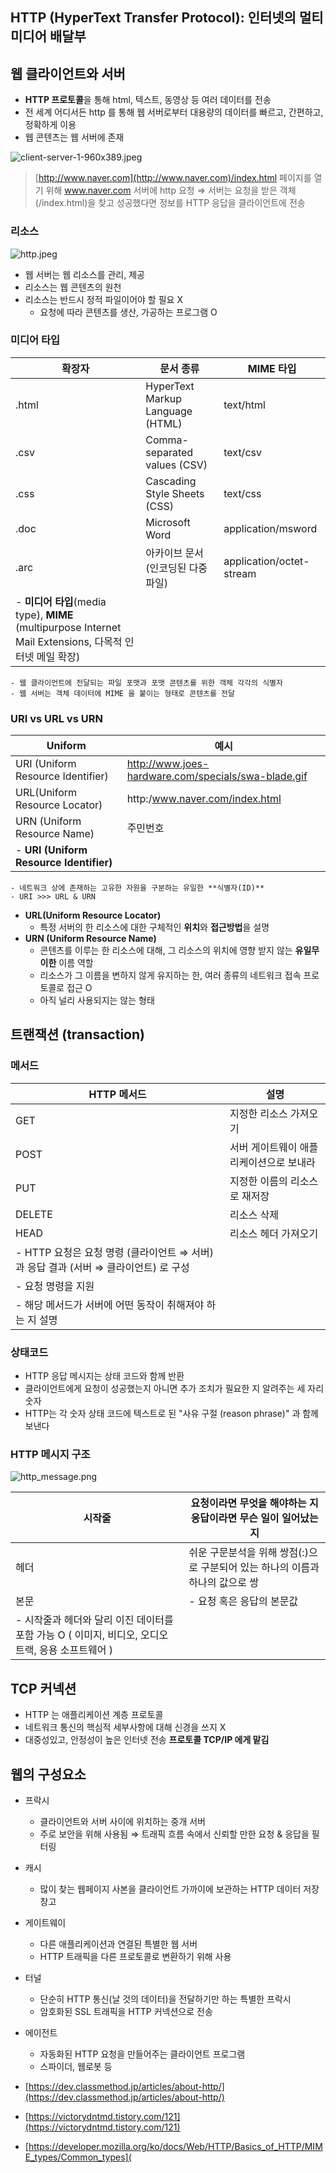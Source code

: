 ## HTTP (HyperText Transfer Protocol): 인터넷의 멀티미디어 배달부

## 웹 클라이언트와 서버

- **HTTP 프로토콜**을 통해 html, 텍스트, 동영상 등 여러 데이터를 전송
- 전 세계 어디서든 http 를 통해 웹 서버로부터 대용량의 데이터를 빠르고, 간편하고, 정확하게 이용
- 웹 콘텐츠는 웹 서버에 존재

![client-server-1-960x389.jpeg](https://s3-us-west-2.amazonaws.com/secure.notion-static.com/2b143252-9955-4d09-bfe2-07d7cdf6c065/client-server-1-960x389.jpeg)

> [http://www.naver.com](http://www.naver.com)/index.html 페이지를 열기 위해 www.naver.com 서버에 http 요청
> ⇒ 서버는 요청을 받은 객체 (/index.html)을 찾고 성공했다면 정보를 HTTP 응답을 클라이언트에 전송

### 리소스

![http.jpeg](https://s3-us-west-2.amazonaws.com/secure.notion-static.com/4a2b0d3b-9863-4846-bc0b-7125a791ce5e/http.jpeg)

- 웹 서버는 웹 리소스를 관리, 제공
- 리소스는 웹 콘텐츠의 원천
- 리소스는 반드시 정적 파일이어야 할 필요 X
  - 요청에 따라 콘텐츠를 생산, 가공하는 프로그램 O

### 미디어 타입

| 확장자                                                                                                   | 문서 종류                          | MIME 타입                |
| -------------------------------------------------------------------------------------------------------- | ---------------------------------- | ------------------------ |
| .html                                                                                                    | HyperText Markup Language (HTML)   | text/html                |
| .csv                                                                                                     | Comma-separated values (CSV)       | text/csv                 |
| .css                                                                                                     | Cascading Style Sheets (CSS)       | text/css                 |
| .doc                                                                                                     | Microsoft Word                     | application/msword       |
| .arc                                                                                                     | 아카이브 문서 (인코딩된 다중 파일) | application/octet-stream |
| - **미디어 타입**(media type), **MIME** (multipurpose Internet Mail Extensions, 다목적 인터넷 메일 확장) |                                    |                          |

    - 웹 클라이언트에 전달되는 파일 포맷과 포맷 콘텐츠를 위한 객체 각각의 식별자
    - 웹 서버는 객체 데이터에 MIME 을 붙이는 형태로 콘텐츠를 전달

### URI vs URL vs URN

| Uniform                                 | 예시                                                |
| --------------------------------------- | --------------------------------------------------- |
| URI (Uniform Resource Identifier)       | http://www.joes-hardware.com/specials/swa-blade.gif |
| URL(Uniform Resource Locator)           | http:/www.naver.com/index.html                      |
| URN (Uniform Resource Name)             | 주민번호                                            |
| - **URI (Uniform Resource Identifier)** |                                                     |

    - 네트워크 상에 존재하는 고유한 자원을 구분하는 유일한 **식별자(ID)**
    - URI >>> URL & URN

- **URL(Uniform Resource Locator)**
  - 특정 서버의 한 리소스에 대한 구체적인 **위치**와 **접근방법**을 설명
- **URN (Uniform Resource Name)**
  - 콘텐츠를 이루는 한 리소스에 대해, 그 리소스의 위치에 영향 받지 않는 **유일무이한** 이름 역할
  - 리소스가 그 이름을 변하지 않게 유지하는 한, 여러 종류의 네트워크 접속 프로토콜로 접근 O
  - 아직 널리 사용되지는 않는 형태

## 트랜잭션 (transaction)

### 메서드

| HTTP 메서드                                                                          | 설명                                    |
| ------------------------------------------------------------------------------------ | --------------------------------------- |
| GET                                                                                  | 지정한 리소스 가져오기                  |
| POST                                                                                 | 서버 게이트웨이 애플리케이션으로 보내라 |
| PUT                                                                                  | 지정한 이름의 리소스로 재저장           |
| DELETE                                                                               | 리소스 삭제                             |
| HEAD                                                                                 | 리소스 헤더 가져오기                    |
| - HTTP 요청은 요청 명령 (클라이언트 ⇒ 서버) 과 응답 결과 (서버 ⇒ 클라이언트) 로 구성 |                                         |
| - 요청 명령을 지원                                                                   |                                         |
| - 해당 메서드가 서버에 어떤 동작이 취해져야 하는 지 설명                             |                                         |

### 상태코드

- HTTP 응답 메시지는 상태 코드와 함께 반환
- 클라이언트에게 요청이 성공했는지 아니면 추가 조치가 필요한 지 알려주는 세 자리 숫자
- HTTP는 각 숫자 상태 코드에 텍스트로 된 "사유 구절 (reason phrase)" 과 함께 보낸다

### HTTP 메시지 구조

![http_message.png](https://s3-us-west-2.amazonaws.com/secure.notion-static.com/d7a48bf5-0967-49a2-9c99-4ff80fd6a0cd/http_message.png)

| 시작줄                                                                                            | 요청이라면 무엇을 해야하는 지 응답이라면 무슨 일이 일어났는지                 |
| ------------------------------------------------------------------------------------------------- | ----------------------------------------------------------------------------- |
| 헤더                                                                                              | 쉬운 구문분석을 위해 쌍점(:)으로 구분되어 있는 하나의 이름과 하나의 값으로 쌍 |
| 본문                                                                                              | - 요청 혹은 응답의 본문값                                                     |
| - 시작줄과 헤더와 달리 이진 데이터를 포함 가능 O ( 이미지, 비디오, 오디오 트랙, 응용 소프트웨어 ) |                                                                               |

## TCP 커넥션

- HTTP 는 애플리케이션 계층 프로토콜
- 네트워크 통신의 핵심적 세부사항에 대해 신경을 쓰지 X
- 대중성있고, 안정성이 높은 인터넷 전송 **프로토콜 TCP/IP 에게 맡김**

## 웹의 구성요소

- 프락시
  - 클라이언트와 서버 사이에 위치하는 중개 서버
  - 주로 보안을 위해 사용됨 ⇒ 트래픽 흐름 속에서 신뢰할 만한 요청 & 응답을 필터링
- 캐시
  - 많이 찾는 웹페이지 사본을 클라이언트 가까이에 보관하는 HTTP 데이터 저장 창고
- 게이트웨이
  - 다른 애플리케이션과 연결된 특별한 웹 서버
  - HTTP 트래픽을 다른 프로토콜로 변환하기 위해 사용
- 터널
  - 단순히 HTTP 통신(날 것의 데이터)을 전달하기만 하는 특별한 프락시
  - 암호화된 SSL 트래픽을 HTTP 커넥션으로 전송
- 에이전트

  - 자동화된 HTTP 요청을 만들어주는 클라이언트 프로그램
  - 스파이더, 웹로봇 등

- [https://dev.classmethod.jp/articles/about-http/](https://dev.classmethod.jp/articles/about-http/)

- [https://victorydntmd.tistory.com/121](https://victorydntmd.tistory.com/121)

- [https://developer.mozilla.org/ko/docs/Web/HTTP/Basics_of_HTTP/MIME_types/Common_types](

